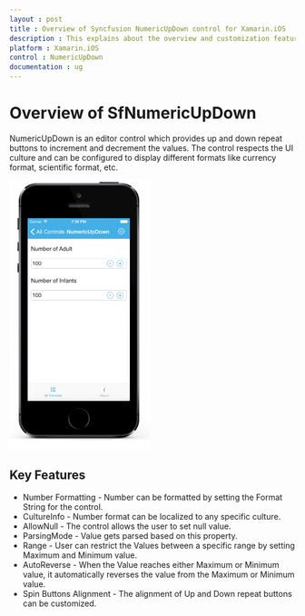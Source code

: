 ```yaml
---
layout : post
title : Overview of Syncfusion NumericUpDown control for Xamarin.iOS
description : This explains about the overview and customization features available in NumericUpDown control in Xamarin.iOS platform.
platform : Xamarin.iOS
control : NumericUpDown 
documentation : ug
---
```


# Overview of SfNumericUpDown

NumericUpDown is an editor control which provides up and down repeat buttons to increment and decrement the values. The control respects the UI culture and can be configured to display different formats like currency format, scientific format, etc.

![Display the overview of NumericUpDown ](images/overview.png)

## Key Features

* Number Formatting - Number can be formatted by setting the Format String for the control.
* CultureInfo - Number format can be localized to any specific culture.
* AllowNull - The control allows the user to set null value.
* ParsingMode - Value gets parsed based on this property.
* Range - User can restrict the Values between a specific range by setting Maximum and Minimum value.
* AutoReverse - When the Value reaches either Maximum or Minimum value, it automatically reverses the value from the Maximum or Minimum value.
* Spin Buttons Alignment - The alignment of Up and Down repeat buttons can be customized.
